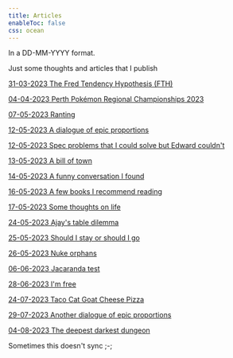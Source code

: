 ```yaml
---
title: Articles
enableToc: false
css: ocean
---
```

In a DD-MM-YYYY format.

Just some thoughts and articles that I publish

[31-03-2023 The Fred Tendency Hypothesis (FTH)](NotTheTagArticles/31-03-2023-the-fred-tendency-hypothesis-fth.md)

[04-04-2023 Perth Pokémon Regional Championships 2023](NotTheTagArticles/04-04-2023-perth-pokemon-regional-championships-2023.md)

[07-05-2023 Ranting](NotTheTagArticles/07-05-2023-Ranting.md)

[12-05-2023 A dialogue of epic proportions](NotTheTagArticles/12-05-2023-a-dialogue-of-epic-proportions.md)

[12-05-2023 Spec problems that I could solve but Edward couldn't](NotTheTagArticles/12-05-2023-spec-problems-i-could-solve-that-edward-couldnt.md)

[13-05-2023 A bill of town](NotTheTagArticles/13-05-2023-a-bill-of-town.md)

[14-05-2023 A funny conversation I found](NotTheTagArticles/14-05-2023-a-funny-conversation-i-found.md)

[16-05-2023 A few books I recommend reading](NotTheTagArticles/16-05-2023-a-few-books-i-recommend-reading.md)

[17-05-2023 Some thoughts on life](NotTheTagArticles/17-05-2023-some-thoughts-on-life.md)

[24-05-2023 Ajay's table dilemma](NotTheTagArticles/24-05-2023-ajays-table-dilemma.md)

[25-05-2023 Should I stay or should I go](NotTheTagArticles/25-05-2023-should-i-stay-or-should-i-go.md)

[26-05-2023 Nuke orphans](NotTheTagArticles/26-05-2023-nuke-orphans.md)

[06-06-2023 Jacaranda test](NotTheTagArticles/06-06-2023-jacaranda-test.md)

[28-06-2023 I'm free](NotTheTagArticles/28-06-2023-im-free.md)

[24-07-2023 Taco Cat Goat Cheese Pizza](NotTheTagArticles/24-07-2023-taco-cat-goat-cheese-pizza.md)

[29-07-2023 Another dialogue of epic proportions](NotTheTagArticles/29-07-2023-another-dialogue-of-epic-proportions.md)

[04-08-2023 The deepest darkest dungeon](NotTheTagArticles/04-08-2023-the-deepest-darkest-dungeon.md)

Sometimes this doesn't sync ;-; 

